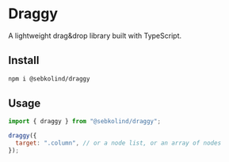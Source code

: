 # Draggy

A lightweight drag&drop library built with TypeScript.

## Install

```bash
npm i @sebkolind/draggy
```

## Usage

```js
import { draggy } from "@sebkolind/draggy";

draggy({
  target: ".column", // or a node list, or an array of nodes
});
```
